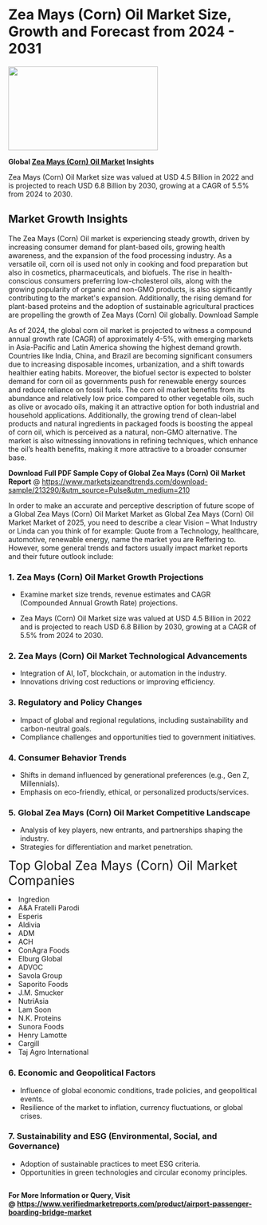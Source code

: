 <H1>Zea Mays (Corn) Oil Market Size, Growth and Forecast from 2024 - 2031</H1><img class="aligncenter size-medium wp-image-584254" src="https://thirdeyenews.in/wp-content/uploads/2024/09/Global-Market-Research-300x168.jpeg" alt="" width="300" height="168" /><p><strong>Global&nbsp;<a href="https://www.marketsizeandtrends.com/download-sample/213290/&amp;utm_source=Pulse&amp;utm_medium=210">Zea Mays (Corn) Oil Market</a> Insights</strong></p><p>Zea Mays (Corn) Oil Market size was valued at USD 4.5 Billion in 2022 and is projected to reach USD 6.8 Billion by 2030, growing at a CAGR of 5.5% from 2024 to 2030.</p><p><h2>Market Growth Insights</h2> <p>The Zea Mays (Corn) Oil market is experiencing steady growth, driven by increasing consumer demand for plant-based oils, growing health awareness, and the expansion of the food processing industry. As a versatile oil, corn oil is used not only in cooking and food preparation but also in cosmetics, pharmaceuticals, and biofuels. The rise in health-conscious consumers preferring low-cholesterol oils, along with the growing popularity of organic and non-GMO products, is also significantly contributing to the market's expansion. Additionally, the rising demand for plant-based proteins and the adoption of sustainable agricultural practices are propelling the growth of Zea Mays (Corn) Oil globally. Download Sample</p> <p>As of 2024, the global corn oil market is projected to witness a compound annual growth rate (CAGR) of approximately 4-5%, with emerging markets in Asia-Pacific and Latin America showing the highest demand growth. Countries like India, China, and Brazil are becoming significant consumers due to increasing disposable incomes, urbanization, and a shift towards healthier eating habits. Moreover, the biofuel sector is expected to bolster demand for corn oil as governments push for renewable energy sources and reduce reliance on fossil fuels. The corn oil market benefits from its abundance and relatively low price compared to other vegetable oils, such as olive or avocado oils, making it an attractive option for both industrial and household applications. Additionally, the growing trend of clean-label products and natural ingredients in packaged foods is boosting the appeal of corn oil, which is perceived as a natural, non-GMO alternative. The market is also witnessing innovations in refining techniques, which enhance the oil’s health benefits, making it more attractive to a broader consumer base. </p><p><span class=""><strong>Download Full PDF Sample Copy of Global Zea Mays (Corn) Oil Market Report</strong> @ <a href="https://www.marketsizeandtrends.com/download-sample/213290/&amp;utm_source=Pulse&amp;utm_medium=210" target="_blank">https://www.marketsizeandtrends.com/download-sample/213290/&amp;utm_source=Pulse&amp;utm_medium=210</a></span></p><p>In order to make an accurate and perceptive description of future scope of a Global&nbsp;Zea Mays (Corn) Oil Market Market as Global&nbsp;Zea Mays (Corn) Oil Market Market of 2025, you need to describe a clear Vision &ndash; What Industry or Linda can you think of for example: Quote from a Technology, healthcare, automotive, renewable energy, name the market you are Reffering to. However, some general trends and factors usually impact market reports and their future outlook include:</p><h3>1.&nbsp;<strong>Zea Mays (Corn) Oil Market Growth Projections</strong></h3><ul><li>Examine market size trends, revenue estimates and CAGR (Compounded Annual Growth Rate) projections.</li><li><p>Zea Mays (Corn) Oil Market size was valued at USD 4.5 Billion in 2022 and is projected to reach USD 6.8 Billion by 2030, growing at a CAGR of 5.5% from 2024 to 2030.</p></li></ul><h3>2.&nbsp;<strong>Zea Mays (Corn) Oil Market Technological Advancements</strong></h3><ul><li>Integration of AI, IoT, blockchain, or automation in the industry.</li><li>Innovations driving cost reductions or improving efficiency.</li></ul><h3>3.&nbsp;<strong>Regulatory and Policy Changes</strong></h3><ul><li>Impact of global and regional regulations, including sustainability and carbon-neutral goals.</li><li>Compliance challenges and opportunities tied to government initiatives.</li></ul><h3>4.&nbsp;<strong>Consumer Behavior Trends</strong></h3><ul><li>Shifts in demand influenced by generational preferences (e.g., Gen Z, Millennials).</li><li>Emphasis on eco-friendly, ethical, or personalized products/services.</li></ul><h3>5.&nbsp;<strong>Global Zea Mays (Corn) Oil Market Competitive Landscape</strong></h3><ul><li>Analysis of key players, new entrants, and partnerships shaping the industry.</li><li>Strategies for differentiation and market penetration.</li></ul><p data-pm-slice="1 1 []"><span style="color: inherit; font-family: inherit; font-size: 25px;">Top Global Zea Mays (Corn) Oil Market Companies</span></p><div class="" data-test-id=""><p><li>Ingredion</li><li> A&A Fratelli Parodi</li><li> Esperis</li><li> Aldivia</li><li> ADM</li><li> ACH</li><li> ConAgra Foods</li><li> Elburg Global</li><li> ADVOC</li><li> Savola Group</li><li> Saporito Foods</li><li> J.M. Smucker</li><li> NutriAsia</li><li> Lam Soon</li><li> N.K. Proteins</li><li> Sunora Foods</li><li> Henry Lamotte</li><li> Cargill</li><li> Taj Agro International</li></p></div><h3>6.&nbsp;<strong>Economic and Geopolitical Factors</strong></h3><ul><li>Influence of global economic conditions, trade policies, and geopolitical events.</li><li>Resilience of the market to inflation, currency fluctuations, or global crises.</li></ul><h3>7.&nbsp;<strong>Sustainability and ESG (Environmental, Social, and Governance)</strong></h3><ul><li>Adoption of sustainable practices to meet ESG criteria.</li><li>Opportunities in green technologies and circular economy principles.</li></ul><h2><strong style="font-size: 14px;">For More Information or Query, Visit @&nbsp;</strong><a style="background-color: #ffffff; font-size: 14px;" href="https://www.marketsizeandtrends.com/report/zea-mays-corn-oil-market/" target="_blank">https://www.verifiedmarketreports.com/product/airport-passenger-boarding-bridge-market</a></h2>
